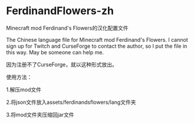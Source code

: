 # FerdinandFlowers-zh
Minecraft mod Ferdinand's Flowers的汉化配置文件

The Chinese language file for Minecraft mod Ferdinand's Flowers. I cannot sign up for Twitch and CurseForge to contact the author, so I put the file in this way. May be someone can help me. 

因为注册不了CurseForge，就以这种形式放出。

使用方法：

1.解压mod文件

2.将json文件放入assets/ferdinandsflowers/lang文件夹

3.将mod文件夹压缩回jar文件
